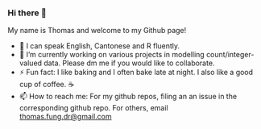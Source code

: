 ### Hi there 👋

My name is Thomas and welcome to my Github page!

- 💬  I can speak English, Cantonese and R fluently.
- 🔭 I’m currently working on various projects in modelling count/integer-valued data. Please dm me if you would like to collaborate. 
- ⚡ Fun fact: I like baking and I often bake late at night. I also like a good cup of coffee. ☕️
- 📫 How to reach me: 
For my github repos, filing an an issue in the corresponding github repo.
For others, email thomas.fung.dr@gmail.com


<!--
**thomas-fung/thomas-fung** is a ✨ _special_ ✨ repository because its `README.md` (this file) appears on your GitHub profile.

Here are some ideas to get you started:

- 🔭 I’m currently working on ...
- 🌱 I’m currently learning ...
- 👯 I’m looking to collaborate on ...
- 🤔 I’m looking for help with ...
- 💬 Ask me about ...
-->
